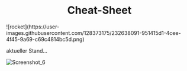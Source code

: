 <h1 align="center">Cheat-Sheet</h1> ![rocket](https://user-images.githubusercontent.com/128373175/232638091-951415d1-4cee-4f45-9a69-c69c4814bc5d.png)

 aktueller Stand...


![Screenshot_6](https://user-images.githubusercontent.com/128373175/232635641-820f9e87-a66e-4e99-909b-924dfc195c43.png)




